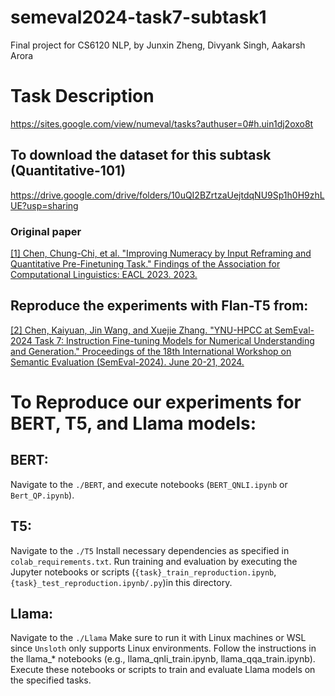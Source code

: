 # semeval2024-task7-subtask1
Final project for CS6120 NLP, by Junxin Zheng, Divyank Singh, Aakarsh Arora

# Task Description
https://sites.google.com/view/numeval/tasks?authuser=0#h.uin1dj2oxo8t

## To download the dataset for this subtask (Quantitative-101)
https://drive.google.com/drive/folders/10uQI2BZrtzaUejtdqNU9Sp1h0H9zhLUE?usp=sharing
### Original paper
[[1] Chen, Chung-Chi, et al. "Improving Numeracy by Input Reframing and Quantitative Pre-Finetuning Task." Findings of the Association for Computational Linguistics: EACL 2023. 2023.](https://aclanthology.org/2023.findings-eacl.4/)

## Reproduce the experiments with Flan-T5 from:
[[2] Chen, Kaiyuan, Jin Wang, and Xuejie Zhang. "YNU-HPCC at SemEval-2024 Task 7: Instruction Fine-tuning Models for Numerical Understanding and Generation." Proceedings of the 18th International Workshop on Semantic Evaluation (SemEval-2024). June 20-21, 2024.](https://aclanthology.org/2024.semeval-1.141/)

# To Reproduce our experiments for BERT, T5, and Llama models:

## BERT:

Navigate to the `./BERT`, and execute notebooks (`BERT_QNLI.ipynb` or `Bert_QP.ipynb`).

## T5:
Navigate to the `./T5`
Install necessary dependencies as specified in `colab_requirements.txt`.
Run training and evaluation by executing the Jupyter notebooks or scripts (`{task}_train_reproduction.ipynb`, `{task}_test_reproduction.ipynb/.py`)in this directory.

## Llama:
Navigate to the `./Llama`
Make sure to run it with Linux machines or WSL since `Unsloth` only supports Linux environments.
Follow the instructions in the llama_* notebooks (e.g., llama_qnli_train.ipynb, llama_qqa_train.ipynb).
Execute these notebooks or scripts to train and evaluate Llama models on the specified tasks.
